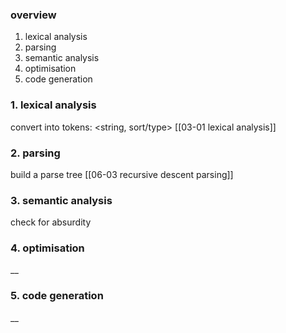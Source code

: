 ### overview

1. lexical analysis
2. parsing
3. semantic analysis
4. optimisation
5. code generation

### 1. lexical analysis
convert into tokens: <string, sort/type>
[[03-01 lexical analysis]]

### 2. parsing
build a parse tree
[[06-03 recursive descent parsing]]

### 3. semantic analysis
check for absurdity

### 4. optimisation
__

### 5. code generation
__